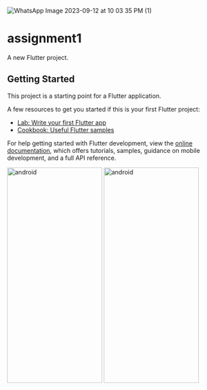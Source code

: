 ![WhatsApp Image 2023-09-12 at 10 03 35 PM (1)](https://github.com/kmansimtg/Trialshoppy/assets/106241329/dd5a249b-adbf-46a8-9a55-b39d276a2549)

# assignment1

A new Flutter project.

## Getting Started

This project is a starting point for a Flutter application.

A few resources to get you started if this is your first Flutter project:

- [Lab: Write your first Flutter app](https://docs.flutter.dev/get-started/codelab)
- [Cookbook: Useful Flutter samples](https://docs.flutter.dev/cookbook)

For help getting started with Flutter development, view the
[online documentation](https://docs.flutter.dev/), which offers tutorials,
samples, guidance on mobile development, and a full API reference.
<p align="left"><img src="https://github.com/kmansimtg/Trialshoppy/assets/106241329/96cd67f3-b313-415b-8c98-c4c231e293f5" alt="android" width="220" height="500"/> 
<img src="https://github.com/kmansimtg/Trialshoppy/assets/106241329/fdf8c1e9-b689-4f4b-afc0-d8e0243eed30" alt="android" width="220" height="500"/></p>

